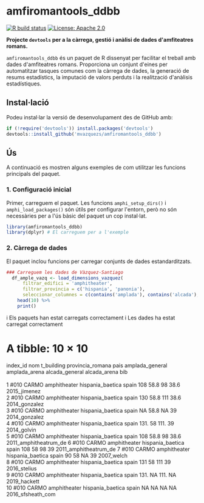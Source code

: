<!-- README.md is generated from README.Rmd. Please edit that file -->



# amfiromantools_ddbb

<!-- badges: start -->
[![R build status](https://github.com/mvazquezs/amfiromantools_ddbb/workflows/R-CMD-check/badge.svg)](https:/mvazquezs/amfiromantools_ddbb/github.com/actions)
[![License: Apache 2.0](https://img.shields.io/badge/License-Apache_2.0-blue.svg)](https://www.apache.org/licenses/LICENSE-2.0)
<!-- badges: end -->

**Projecte `devtools` per a la càrrega, gestió i anàlisi de dades d'amfiteatres romans.**

`amfiromantools_ddbb` és un paquet de R dissenyat per facilitar el treball amb dades d'amfiteatres romans. Proporciona un conjunt d'eines per automatitzar tasques comunes com la càrrega de dades, la generació de resums estadístics, la imputació de valors perduts i la realització d'anàlisis estadístiques.

## Instal·lació

Podeu instal·lar la versió de desenvolupament des de GitHub amb:


``` r
if (!require('devtools')) install.packages('devtools')
devtools::install_github('mvazquezs/amfiromantools_ddbb')
```

## Ús

A continuació es mostren alguns exemples de com utilitzar les funcions principals del paquet.

### 1. Configuració inicial

Primer, carreguem el paquet. Les funcions `amphi_setup_dirs()` i `amphi_load_packages()` són útils per configurar l'entorn, però no són necessàries per a l'ús bàsic del paquet un cop instal·lat.


``` r
library(amfiromantools_ddbb)
library(dplyr) # El carreguem per a l'exemple
```

### 2. Càrrega de dades

El paquet inclou funcions per carregar conjunts de dades estandarditzats.


``` r
### Carreguem les dades de Vàzquez-Santiago
  df_ample_vazq <- load_dimensions_vazquez(
      filtrar_edifici = 'amphitheater',
      filtrar_provincia = c('hispania', 'panonia'),
      seleccionar_columnes = c(contains('amplada'), contains('alcada'), -contains('cavea'), 'bib')) %>%
    head(10) %>%
    print()
```

i  Els paquets han estat carregats correctament
i  Les dades ha estat carregat correctament
# A tibble: 10 × 10
   index_id nom   t_building   provincia_romana pais  amplada_general amplada_arena alcada_general alcada_arena bib                  
   <chr>    <chr> <chr>        <chr>            <chr>           <dbl>         <dbl>          <dbl>        <dbl> <chr>                
 1 #010     CARMO amphitheater hispania_baetica spain            108           58.8            98          38.6 2015_jimenez         
 2 #010     CARMO amphitheater hispania_baetica spain            130           58.8           111          38.6 2014_gonzalez        
 3 #010     CARMO amphitheater hispania_baetica spain             NA           58.8            NA          39   2014_gonzalez        
 4 #010     CARMO amphitheater hispania_baetica spain            131.          58             111.         39   2014_golvin          
 5 #010     CARMO amphitheater hispania_baetica spain            108           58.8            98          38.6 2011_amphitheatrum_de
 6 #010     CARMO amphitheater hispania_baetica spain            108           58              98          39   2011_amphitheatrum_de
 7 #010     CARMO amphitheater hispania_baetica spain             90           58              NA          39   2007_welch           
 8 #010     CARMO amphitheater hispania_baetica spain            131           58             111          39   2016_stelius         
 9 #010     CARMO amphitheater hispania_baetica spain            131.          NA             111.         NA   2019_hackett         
10 #010     CARMO amphitheater hispania_baetica spain             NA           NA              NA          NA   2016_sfsheath_com    
